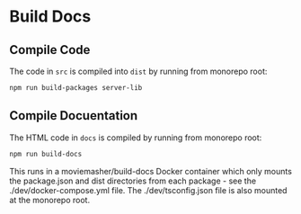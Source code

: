 # Build Docs

## Compile Code

The code in `src` is compiled into `dist` by running from monorepo root:

```bash
npm run build-packages server-lib
```

## Compile Docuentation

The HTML code in `docs` is compiled by running from monorepo root:

```bash
npm run build-docs
``````

This runs in a moviemasher/build-docs Docker container which only mounts the 
package.json and dist directories from each package - see 
the ./dev/docker-compose.yml file. The ./dev/tsconfig.json file is also mounted
at the monorepo root.